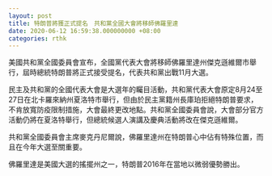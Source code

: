 ```yaml
---
layout: post
title: 特朗普將獲正式提名　共和黨全國大會將移師佛羅里達
date: 2020-06-12 16:59:38.000000000 +08:00
categories: rthk
---
```


美國共和黨全國委員會宣布，全國黨代表大會將移師佛羅里達州傑克遜維爾市舉行，屆時總統特朗普將正式接受提名，代表共和黨出戰11月大選。

民主及共和黨的全國代表大會是大選年的矚目活動，共和黨代表大會原定8月24至27日在北卡羅來納州夏洛特市舉行，但由於民主黨籍州長庫珀拒絕特朗普要求，不肯放寬防疫限制措施，大會最終更改地點。共和黨全國委員會說，大會部分官方活動仍將在夏洛特舉行，但總統候選人演講及慶典活動將改在傑克遜維爾。

共和黨全國委員會主席麥克丹尼爾說，佛羅里達州在特朗普心中佔有特殊位置，而且在今年大選至關重要。

佛羅里達是美國大選的搖擺州之一，特朗普2016年在當地以微弱優勢勝出。
